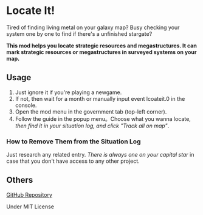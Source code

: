 # Locate It!

Tired of finding living metal on your galaxy map? Busy checking your system one by one to find if there's a unfinished stargate?

**This mod helps you locate strategic resources and megastructures. It can mark strategic resources or megastructures in surveyed systems on your map.**

## Usage

1. Just ignore it if you're playing a newgame.
2. If not, then wait for a month or manually input event lcoateit.0 in the console.
3. Open the mod menu in the government tab (top-left corner).
4. Follow the guide in the popup menu。Choose what you wanna locate, *then find it in your situation log, and click "Track all on map"*.

### How to Remove Them from the Situation Log

Just research any related entry. *There is always one on your capital star* in case that you don't have access to any other project.

## Others

[GitHub Repository](https://github.com/VictoriousRaptor/Locate-It-)

Under MIT License
